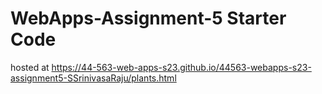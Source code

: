 # WebApps-Assignment-5 Starter Code
hosted at https://44-563-web-apps-s23.github.io/44563-webapps-s23-assignment5-SSrinivasaRaju/plants.html